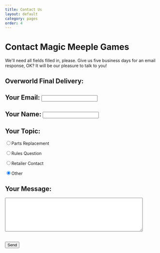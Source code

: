 ```yaml
---
title: Contact Us
layout: default
category: pages
order: 4
---
```


<script type="text/javascript">var submitted=false;</script>

<iframe name="hidden_iframe" id="hidden_iframe" style="display:none;" onload="if(submitted) {window.location='sent.html';}"></iframe>

<form class="form" action="https://docs.google.com/forms/d/e/1FAIpQLSedW_sHoUVpwC_j7bvXpsbaqq8pn7vfZjwqkp8D_S9NJZgMFA/formResponse" target="hidden_iframe" onsubmit="submitted=true;" method="POST" id="mG61Hd">

<h1>Contact Magic Meeple Games</h1>

<p>We'll need all fields filled in, please. Give us five business days for an email response, OK? It will be our pleasure to talk to you!</p>

<h2>Overworld Final Delivery:</h2>

<h2>Your Email: <input type="email" tabindex="1" max-length="70" name="emailAddress" required /></h2>

<h2>Your Name: <input type="text" tabindex="2" max-length="70" name="entry.1924108681" required /></h2>

<h2>Your Topic:</h2>

<div class="radio-button-group">

<p class="radio-btn"><input type="radio" name="entry.1466018481" id="topic-parts-replacement" value="Parts Replacement" tabindex="3"><label for="topic-parts-replacement">Parts Replacement</label></p>

<p class="radio-btn"><input type="radio" name="entry.1466018481" id="topic-rules-question" value="Rules Question" tabindex="4"><label for="topic-rules-question">Rules Question</label></p>

<p class="radio-btn"><input type="radio" name="entry.1466018481" id="topic-retailer-contact" value="Retailer Contact" tabindex="5"><label for="topic-retailer-contact">Retailer Contact</label></p>

<p class="radio-btn"><input type="radio" name="entry.1466018481" id="topic-other" value="Other" tabindex="6" checked><label for="topic-other">Other</label></p>

<input type="radio" name="entry.444857849" id="quick" value="quick" hidden>
<input type="radio" name="entry.444857849" id="slow" value="slow" hidden>

</div>

<h2>Your Message:</h2>

<p><textarea name="entry.1856670343" tabindex="7" rows="7" style="width: 90%" required ></textarea><label for="entry.1620700245" style="visibility: hidden; height: 0; padding: 0;">Leave empty:</label><input type="text" max-length="70" name="entry.1620700245" style="visibility: hidden; height: 0; padding: 0;" /></p>

<p><input id="send" type="submit" value="Send" tabindex="8"/></p>

<script type="text/javascript">
  $(document).ready(function () {
    var quick = document.getElementById('quick'),
        slow = document.getElementById('slow'),
        email_field = document.getElementsByName('emailAddress')[0],
        name_field = document.getElementsByName('entry.1924108681')[0],
        start_time = new Date(),
        milliseconds = 0,
        measure = function (e) {
          elapsed_time = new Date();
          milliseconds = elapsed_time - start_time;
          if (milliseconds > 999) {
            slow.checked = true;
            e.target.removeEventListener('change', measure, false);
          } else {
            quick.checked = true;
          }
        };
    email_field.addEventListener('change', measure, false);
    name_field.addEventListener('change', measure, false);
  });
</script>
</form>
